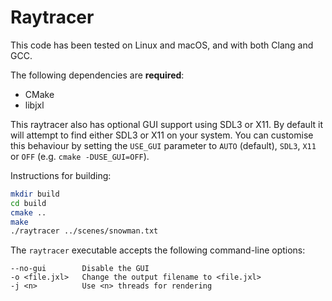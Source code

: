 # Raytracer

This code has been tested on Linux and macOS, and with both Clang and GCC.

The following dependencies are **required**:

* CMake
* libjxl

This raytracer also has optional GUI support using SDL3 or X11. By default it
will attempt to find either SDL3 or X11 on your system. You can customise this
behaviour by setting the `USE_GUI` parameter to `AUTO` (default), `SDL3`, `X11`
or `OFF` (e.g. `cmake -DUSE_GUI=OFF`).

Instructions for building:

```bash
mkdir build
cd build
cmake ..
make
./raytracer ../scenes/snowman.txt
```

The `raytracer` executable accepts the following command-line options:

```
--no-gui        Disable the GUI
-o <file.jxl>   Change the output filename to <file.jxl>
-j <n>          Use <n> threads for rendering
```
